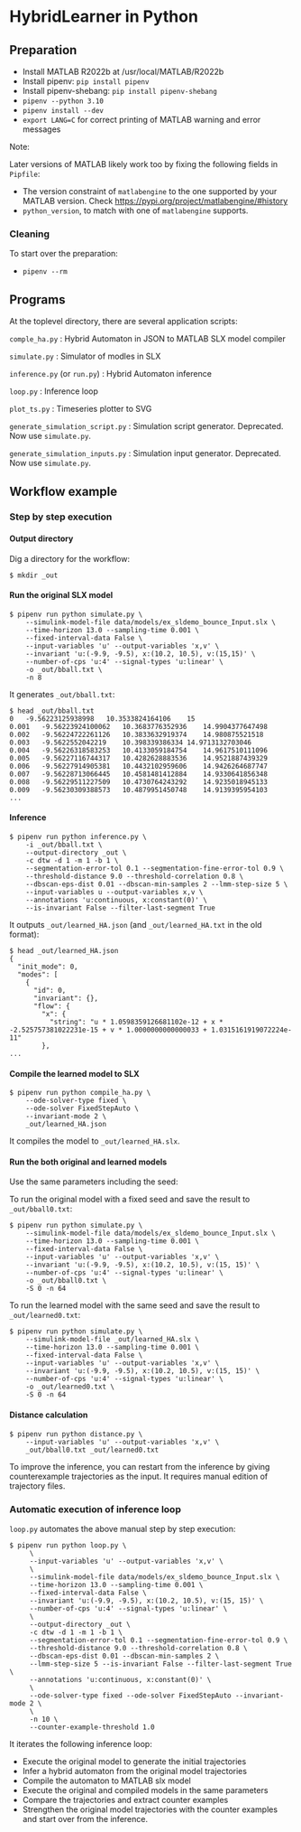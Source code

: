 # HybridLearner in Python

## Preparation

- Install MATLAB R2022b at /usr/local/MATLAB/R2022b
- Install pipenv: `pip install pipenv`
- Install pipenv-shebang: `pip install pipenv-shebang`
- `pipenv --python 3.10`
- `pipenv install --dev`
- `export LANG=C` for correct printing of MATLAB warning and error messages

Note:

Later versions of MATLAB likely work too by fixing the following fields in `Pipfile`:

- The version constraint of `matlabengine` to the one supported by your MATLAB version.
  Check https://pypi.org/project/matlabengine/#history
- `python_version`, to match with one of `matlabengine` supports.

### Cleaning

To start over the preparation:

- `pipenv --rm`

## Programs

At the toplevel directory, there are several application scripts:

`comple_ha.py`
:  Hybrid Automaton in JSON to MATLAB SLX model compiler

`simulate.py`
:  Simulator of modles in SLX

`inference.py` (or `run.py`)
:  Hybrid Automaton inference

`loop.py`
:  Inference loop

`plot_ts.py`
:  Timeseries plotter to SVG

`generate_simulation_script.py`
:  Simulation script generator. Deprecated. Now use `simulate.py`.

`generate_simulation_inputs.py`
:  Simulation input generator.  Deprecated. Now use `simulate.py`.

## Workflow example

### Step by step execution

#### Output directory

Dig a directory for the workflow:

```
$ mkdir _out
```

#### Run the original SLX model

```
$ pipenv run python simulate.py \
    --simulink-model-file data/models/ex_sldemo_bounce_Input.slx \
    --time-horizon 13.0 --sampling-time 0.001 \
    --fixed-interval-data False \
    --input-variables 'u' --output-variables 'x,v' \
    --invariant 'u:(-9.9, -9.5), x:(10.2, 10.5), v:(15,15)' \
    --number-of-cps 'u:4' --signal-types 'u:linear' \
    -o _out/bball.txt \
    -n 8
```

It generates `_out/bball.txt`:

```
$ head _out/bball.txt
0	-9.56223125938998	10.3533824164106	15
0.001	-9.56223924100062	10.3683776352936	14.9904377647498
0.002	-9.56224722261126	10.3833632919374	14.980875521518
0.003	-9.5622552042219	10.398339386334	14.9713132703046
0.004	-9.56226318583253	10.4133059184754	14.9617510111096
0.005	-9.56227116744317	10.4282628883536	14.9521887439329
0.006	-9.56227914905381	10.4432102959606	14.9426264687747
0.007	-9.56228713066445	10.4581481412884	14.9330641856348
0.008	-9.56229511227509	10.4730764243292	14.9235018945133
0.009	-9.56230309388573	10.4879951450748	14.9139395954103
...
```

#### Inference

```
$ pipenv run python inference.py \
    -i _out/bball.txt \
    --output-directory _out \
    -c dtw -d 1 -m 1 -b 1 \
    --segmentation-error-tol 0.1 --segmentation-fine-error-tol 0.9 \
    --threshold-distance 9.0 --threshold-correlation 0.8 \
    --dbscan-eps-dist 0.01 --dbscan-min-samples 2 --lmm-step-size 5 \
    --input-variables u --output-variables x,v \
    --annotations 'u:continuous, x:constant(0)' \
    --is-invariant False --filter-last-segment True
```

It outputs `_out/learned_HA.json` (and `_out/learned_HA.txt` in the old format):

```
$ head _out/learned_HA.json 
{
  "init_mode": 0,
  "modes": [
    {
      "id": 0,
      "invariant": {},
      "flow": {
        "x": {
          "string": "u * 1.0598359126681102e-12 + x * -2.525757381022231e-15 + v * 1.0000000000000033 + 1.0315161919072224e-11"
        },
...
```

#### Compile the learned model to SLX

```
$ pipenv run python compile_ha.py \
    --ode-solver-type fixed \
    --ode-solver FixedStepAuto \
    --invariant-mode 2 \
    _out/learned_HA.json
```

It compiles the model to `_out/learned_HA.slx`.


#### Run the both original and learned models

Use the same parameters including the seed:

To run the original model with a fixed seed and save the result to `_out/bball0.txt`:
```
$ pipenv run python simulate.py \
    --simulink-model-file data/models/ex_sldemo_bounce_Input.slx \
    --time-horizon 13.0 --sampling-time 0.001 \
    --fixed-interval-data False \
    --input-variables 'u' --output-variables 'x,v' \
    --invariant 'u:(-9.9, -9.5), x:(10.2, 10.5), v:(15, 15)' \
    --number-of-cps 'u:4' --signal-types 'u:linear' \
    -o _out/bball0.txt \
    -S 0 -n 64
```

To run the learned model with the same seed and save the result to `_out/learned0.txt`:
```
$ pipenv run python simulate.py \
    --simulink-model-file _out/learned_HA.slx \
    --time-horizon 13.0 --sampling-time 0.001 \
    --fixed-interval-data False \
    --input-variables 'u' --output-variables 'x,v' \
    --invariant 'u:(-9.9, -9.5), x:(10.2, 10.5), v:(15, 15)' \
    --number-of-cps 'u:4' --signal-types 'u:linear' \
    -o _out/learned0.txt \
    -S 0 -n 64
```

#### Distance calculation

```
$ pipenv run python distance.py \
    --input-variables 'u' --output-variables 'x,v' \
    _out/bball0.txt _out/learned0.txt
```

To improve the inference, you can restart from the inference by giving counterexample
trajectories as the input.  It requires manual edition of trajectory files.

### Automatic execution of inference loop

`loop.py` automates the above manual step by step execution:

```
$ pipenv run python loop.py \
     \
     --input-variables 'u' --output-variables 'x,v' \
     \
     --simulink-model-file data/models/ex_sldemo_bounce_Input.slx \
     --time-horizon 13.0 --sampling-time 0.001 \
     --fixed-interval-data False \
     --invariant 'u:(-9.9, -9.5), x:(10.2, 10.5), v:(15, 15)' \
     --number-of-cps 'u:4' --signal-types 'u:linear' \
     \
     --output-directory _out \
     -c dtw -d 1 -m 1 -b 1 \
     --segmentation-error-tol 0.1 --segmentation-fine-error-tol 0.9 \
     --threshold-distance 9.0 --threshold-correlation 0.8 \
     --dbscan-eps-dist 0.01 --dbscan-min-samples 2 \
     --lmm-step-size 5 --is-invariant False --filter-last-segment True \
     --annotations 'u:continuous, x:constant(0)' \
     \
     --ode-solver-type fixed --ode-solver FixedStepAuto --invariant-mode 2 \
     \
     -n 10 \
     --counter-example-threshold 1.0
```

It iterates the following inference loop:

- Execute the original model to generate the initial trajectories
- Infer a hybrid automaton from the original model trajectories
- Compile the automaton to MATLAB slx model
- Execute the original and compiled models in the same parameters
- Compare the trajectories and extract counter examples
- Strengthen the original model trajectories with the counter examples and start over from the inference.

